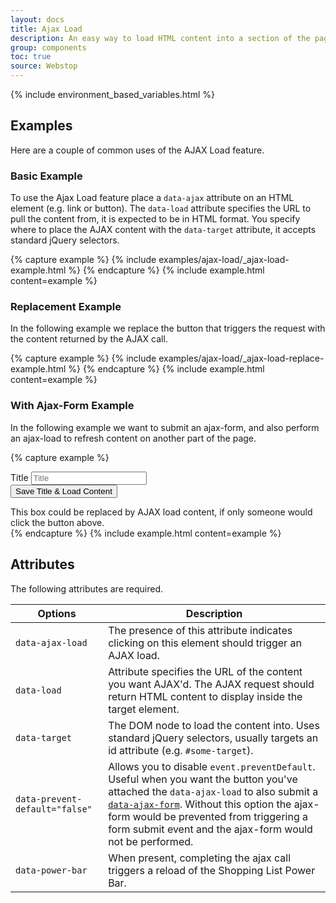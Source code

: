 ```yaml
---
layout: docs
title: Ajax Load
description: An easy way to load HTML content into a section of the page.
group: components
toc: true
source: Webstop
---
```


{% include environment_based_variables.html %}

## Examples

Here are a couple of common uses of the AJAX Load feature.

### Basic Example

To use the Ajax Load feature place a `data-ajax` attribute on an HTML element (e.g. link or button). The `data-load` 
attribute specifies the URL to pull the content from, it is expected to be in HTML format. You specify where to place 
the AJAX content with the `data-target` attribute, it accepts standard jQuery selectors.


{% capture example %}
{% include examples/ajax-load/_ajax-load-example.html %}
{% endcapture %}
{% include example.html content=example %}

### Replacement Example

In the following example we replace the button that triggers the request with the content returned by the AJAX call.

{% capture example %}
{% include examples/ajax-load/_ajax-load-replace-example.html %}
{% endcapture %}
{% include example.html content=example %}

### With Ajax-Form Example

In the following example we want to submit an ajax-form, and also perform an ajax-load to refresh content on another 
part of the page.


{% capture example %}
<form data-ajax-form action="http://localhost:4567/alert_success">
  <div class="form-group">
    <label for="title-example">Title</label>
    <input type="text" class="form-control" name="title-example" id="title-example" placeholder="Title">
  </div>
  <button data-ajax-load data-prevent-default="false" data-target="#ajax-target-3" data-load="http://localhost:4567/alert_success" class="btn btn-primary" type="submit">
    Save Title & Load Content
  </button>
</form>
<div id="ajax-target-3" class="mt-3">
  <div class="alert alert-info">
    This box could be replaced by AJAX load content, if only someone would click the button above.
  </div>
</div>
{% endcapture %}
{% include example.html content=example %}


## Attributes

The following attributes are required.

<table class="table table-bordered table-striped">
  <thead>
    <tr>
      <th>Options</th>
      <th>Description</th>
    </tr>
  </thead>
  <tbody>
    <tr>
      <td><code class="text-nowrap">data-ajax-load</code></td>
      <td>The presence of this attribute indicates clicking on this element should trigger an AJAX load.</td>
    </tr>
    <tr>
      <td><code class="text-nowrap">data-load</code></td>
      <td>
        Attribute specifies the URL of the content you want AJAX'd. The AJAX request should return 
        HTML content to display inside the target element. 
      </td>
    </tr>
    <tr>
      <td><code class="text-nowrap">data-target</code></td>
      <td>
        The DOM node to load the content into. Uses standard jQuery selectors, usually targets an id attribute 
        (e.g. <code class="text-nowrap">#some-target</code>).
      </td>
    </tr>
    <tr>
      <td><code class="text-nowrap">data-prevent-default="false"</code></td>
      <td>
        Allows you to disable <code>event.preventDefault</code>. Useful when you want the button you've attached the 
        <code>data-ajax-load</code> to also submit a 
        <a href="/docs/components/ajax/ajax-form"><code>data-ajax-form</code></a>. Without this option the 
         ajax-form would be prevented from triggering a form submit event and the ajax-form would not be performed.
      </td>
    </tr>
    <tr>
      <td><code class="text-nowrap">data-power-bar</code></td>
      <td>
        When present, completing the ajax call triggers a reload of the Shopping List Power Bar.
      </td>
    </tr>
  </tbody>
</table>


